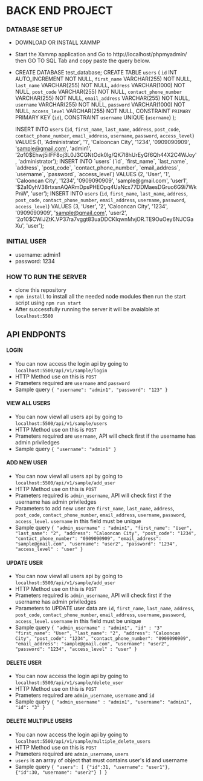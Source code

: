 # BACK END PROJECT

### DATABASE SET UP
- DOWNLOAD OR INSTALL XAMMP
- Start the Xammp application and Go to http://localhost/phpmyadmin/ then GO TO SQL Tab and copy paste the query below.
-   CREATE DATABASE test_database;
    CREATE TABLE `users` ( 
      `id` INT AUTO_INCREMENT NOT NULL,
      `first_name` VARCHAR(255) NOT NULL,
      `last_name` VARCHAR(255) NOT NULL,
      `address` VARCHAR(1000) NOT NULL,
      `post_code` VARCHAR(255) NOT NULL,
      `contact_phone_number` VARCHAR(255) NOT NULL,
      `email_address` VARCHAR(255) NOT NULL,
      `username` VARCHAR(255) NOT NULL,
      `password` VARCHAR(1000) NOT NULL,
      `access_level` VARCHAR(255) NOT NULL,
      CONSTRAINT `PRIMARY` PRIMARY KEY (`id`),
      CONSTRAINT `username` UNIQUE (`username`)
    );
    
    INSERT INTO `users` (`id`, `first_name`, `last_name`, `address`, `post_code`, `contact_phone_number`, `email_address`, `username`, `password`, `access_level`) VALUES (1, 'Administrator', '1', 'Calooncan City', '1234', '0909090909', 'sample@gmail.com', 'admin1', '$2a$10$Ehwj5iIFF8oj3L0J3CGNtOdk0lg/QK7l8hUrEyGf6Qh44X2C4WJoy', 'administrator');
    INSERT INTO `users` (`id`, `first_name`, `last_name`, `address`, `post_code`, `contact_phone_number`, `email_address`, `username`, `password`, `access_level`) VALUES (2, 'User', '1', 'Calooncan City', '1234', '0909090909', 'sample@gmail.com', 'user1', '$2a$10$yhV38rtxsnAQARmDpsPHEOpq4UaNcx77DDMaesDGruo6G9i7WkPnW', 'user');
    INSERT INTO `users` (`id`, `first_name`, `last_name`, `address`, `post_code`, `contact_phone_number`, `email_address`, `username`, `password`, `access_level`) VALUES (3, 'User', '2', 'Calooncan City', '1234', '0909090909', 'sample@gmail.com', 'user2', '$2a$10$CWiJZtK.VP37ra7vggt83uaDDCKIqwnMvjOR.TE9OuOey6NJCGaXu', 'user');
    
### INITIAL USER
- username: admin1
- password: 1234

### HOW TO RUN THE SERVER
- clone this repository
- `npm install` to install all the needed node modules then run the start script using `npm run start`
- After successfully running the server it will be avaialble at `localhost:5500`

## API ENDPONTS

#### LOGIN
- You can now access the login api by going to `localhost:5500/api/v1/sample/login`
- HTTP Method use on this is `POST`
- Prameters required are `username` and `password`
- Sample query `{ "username": "admin1", "password": "123" }`

#### VIEW ALL USERS
- You can now viewl all users api by going to `localhost:5500/api/v1/sample/users`
- HTTP Method use on this is `POST`
- Prameters required are `username`, API will check first if the username has admin priviledges
- Sample query `{ "username": "admin1" }`

#### ADD NEW USER
- You can now viewl all users api by going to `localhost:5500/api/v1/sample/add_user`
- HTTP Method use on this is `POST`
- Prameters required is `admin_username`, API will check first if the username has admin priviledges
- Parameters to add new user are `first_name`, `last_name`, `address`, `post_code`, `contact_phone_number`, `email_address`, `username`, `password`, `access_level`. `username` in this field must be unique
- Sample query `{
    "admin_username" : "admin1",
	"first_name": "User",
	"last_name": "2",
	"address": "Calooncan City",
	"post_code": "1234",
	"contact_phone_number": "0909090909",
	"email_address": "sample@gmail.com",
	"username": "user2",
	"password": "1234",
	"access_level" : "user"
}`

#### UPDATE USER
- You can now viewl all users api by going to `localhost:5500/api/v1/sample/add_user`
- HTTP Method use on this is `POST`
- Prameters required is `admin_username`, API will check first if the username has admin priviledges
- Parameters to UPDATE user data are `id`, `first_name`, `last_name`, `address`, `post_code`, `contact_phone_number`, `email_address`, `username`, `password`, `access_level`. `username` in this field must be unique
- Sample query `{
    "admin_username" : "admin1",
	"id" : "3"
    "first_name": "User",
	"last_name": "2",
	"address": "Calooncan City",
	"post_code": "1234",
	"contact_phone_number": "0909090909",
	"email_address": "sample@gmail.com",
	"username": "user2",
	"password": "1234",
	"access_level" : "user"
}`

#### DELETE USER
- You can now access the login api by going to `localhost:5500/api/v1/sample/delete_user`
- HTTP Method use on this is `POST`
- Prameters required are `admin_username`, `username` and `id`
- Sample query `{ "admin_username" : "admin1", "username": "admin1", "id": "3" }`

#### DELETE MULTIPLE USERS
- You can now access the login api by going to `localhost:5500/api/v1/sample/multiple_delete_users`
- HTTP Method use on this is `POST`
- Prameters required are `admin_username`, `users`
- `users` is an array of object that must contains user's id and username
- Sample query `{
	"users": [
		{"id":31, "username": "user1"},
		{"id":30, "username": "user2"}
	]
}`
